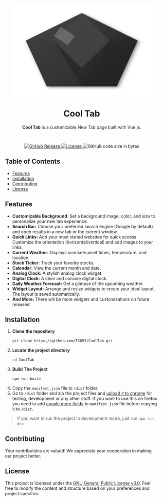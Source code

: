 <p align="center">
  <img width="460" height="300" src="https://github.com/ISO53/CoolTab/blob/master/cooltab_logo.svg">
</p>

<h1 align="center">Cool Tab</h1>

<p align="center">
    <b>Cool Tab</b> is a customizable New Tab page built with Vue.js.
</p>

<br>

<p align="center">
  <a href="https://github.com/ISO53/CoolTab/releases/latest">
    <img src="https://img.shields.io/github/v/release/ISO53/CoolTab?label=GitHub%20Release&style=round-square&color=black" alt="GitHub Release">
  </a>
  <a href="LICENSE">
    <img src="https://img.shields.io/badge/license-GNU-black.svg?style=round-square" alt="License">
  </a>
  <img src="https://img.shields.io/github/languages/code-size/ISO53/CoolTab?style=round-square&color=black" alt="GitHub code size in bytes">
<!--   <a href="https://chromewebstore.google.com/detail/leetmacro/ijjbjplfbmkfifipofkdbpadlehhndha?pli=1">
    <img src="https://img.shields.io/badge/Available_On-Chrome_Web_Store-black" alt="Chrome Web Store">
  </a> -->
</p>

## Table of Contents

-   [Features](#features)
-   [Installation](#installation)
-   [Contributing](#contributing)
-   [License](#license)


## Features
-   **Customizable Background:** Set a background image, color, and size to personalize your new tab experience.
-   **Search Bar:** Choose your preferred search engine (Google by default) and open results in a new tab or the current window.
-   **Quick Links:** Add your most visited websites for quick access. Customize the orientation (horizontal/vertical) and add images to your links.
-   **Current Weather:** Displays sunrise/sunset times, temperature, and location.
-   **Stock Ticker:** Track your favorite stocks.
-   **Calendar:** View the current month and date.
-   **Analog Clock:** A stylish analog clock widget.
-   **Digital Clock:** A clear and concise digital clock.
-   **Daily Weather Forecast:** Get a glimpse of the upcoming weather.
-   **Widget Layout:** Arrange and resize widgets to create your ideal layout. The layout is saved automatically.
-   **And More:** There will be more widgets and customizations on future releases!


## Installation

1.  **Clone the repository**
    ```bash
    git clone https://github.com/ISO53/CoolTab.git
    ```
2.  **Locate the project directory**
    ```bash
    cd CoolTab
    ```
3. **Build The Project**
    ```bash
    npm run build
    ```
4. Copy the `manifest.json` file to `/dist` folder.
5.  Go to `/dist` folder and zip the project files and [upload it to chrome](chrome://extensions/) for testing, development or any other stuff. If you want to use this on firefox you need to add [couple more fields](https://developer.mozilla.org/en-US/docs/Mozilla/Add-ons/WebExtensions/manifest.json/browser_specific_settings) to `manifest.json` file before copying it to `/dist`.

> If you want to run the project in development mode, just run `npm run dev`.


## Contributing

Your contributions are valued! We appreciate your cooperation in making our project better.

## License

This project is licensed under the [GNU General Public License v3.0](LICENSE). Feel free to modify the content and structure based on your preferences and project specifics.
